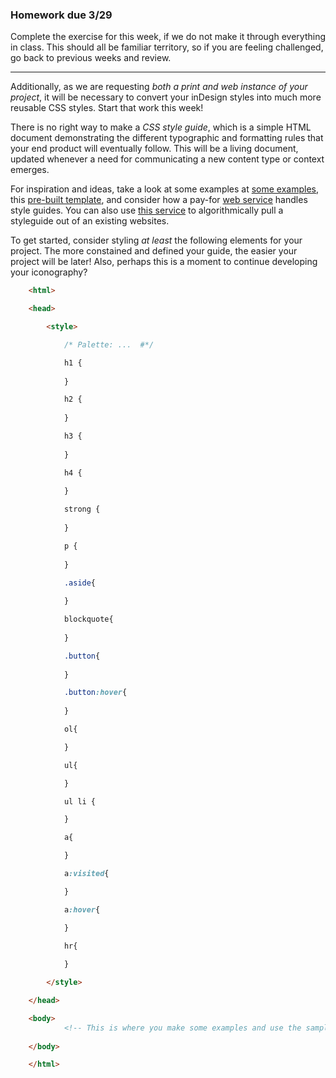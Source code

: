 ### Homework due 3/29

Complete the exercise for this week, if we do not make it through everything in class. This should all be familiar territory, so if you are feeling challenged, go back to previous weeks and review.

-----

Additionally, as we are requesting *both a print and web instance of your project*, it will be necessary to convert your inDesign styles into much more reusable CSS styles. Start that work this week! 

There is no right way to make a *CSS style guide*, which is a simple HTML document demonstrating the different typographic and formatting rules that your end product will eventually follow. This will be a living document, updated whenever a need for communicating a new content type or context emerges.

For inspiration and ideas, take a look at some examples at [some examples](http://styleguides.io), this [pre-built template](https://hugeinc.github.io/styleguide/), and consider how a pay-for [web service](https://frontify.com/styleguide) handles style guides. You can also use [this service](http://stylifyme.com) to algorithmically pull a styleguide out of an existing websites.

To get started, consider styling *at least* the following elements for your project. The more constained and defined your guide, the easier your project will be later! Also, perhaps this is a moment to continue developing your iconography?

```html
	<html>

	<head>

		<style>

			/* Palette: ...  #*/

			h1 { 
				
			}

			h2 {
				
			}

			h3 {
				
			}

			h4 {
				
			}

			strong {
				
			}

			p {
				
			}

			.aside{
				
			}

			blockquote{
				
			}

			.button{
				
			}

			.button:hover{
				
			}

			ol{

			}

			ul{

			}

			ul li {

			}

			a{ 

			}

			a:visited{

			}

			a:hover{

			}
			
			hr{

			}

		</style>

	</head>

	<body>
			<!-- This is where you make some examples and use the samples from above, usually with lorem ipsum... -->
			
	</body>

	</html>

```


